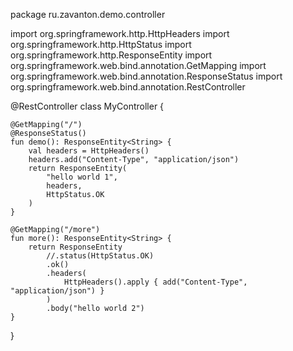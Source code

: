 package ru.zavanton.demo.controller

import org.springframework.http.HttpHeaders
import org.springframework.http.HttpStatus
import org.springframework.http.ResponseEntity
import org.springframework.web.bind.annotation.GetMapping
import org.springframework.web.bind.annotation.ResponseStatus
import org.springframework.web.bind.annotation.RestController

@RestController
class MyController {

    @GetMapping("/")
    @ResponseStatus()
    fun demo(): ResponseEntity<String> {
        val headers = HttpHeaders()
        headers.add("Content-Type", "application/json")
        return ResponseEntity(
            "hello world 1",
            headers,
            HttpStatus.OK
        )
    }

    @GetMapping("/more")
    fun more(): ResponseEntity<String> {
        return ResponseEntity
            //.status(HttpStatus.OK)
            .ok()
            .headers(
                HttpHeaders().apply { add("Content-Type", "application/json") }
            )
            .body("hello world 2")
    }
}
